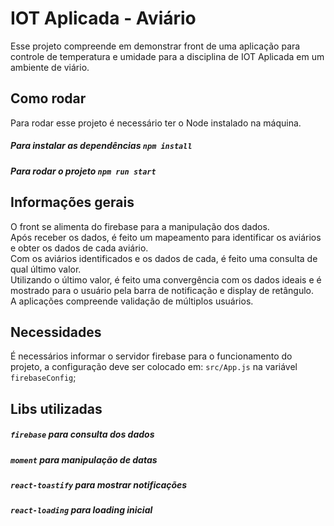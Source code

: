 # IOT Aplicada - Aviário

Esse projeto compreende em demonstrar front de uma aplicação para controle de temperatura e umidade para a disciplina de IOT Aplicada em um ambiente de viário.

## Como rodar

Para rodar esse projeto é necessário ter o Node instalado na máquina.

##### Para instalar as dependências `npm install`
##### Para rodar o projeto `npm run start`

## Informações gerais

O front se alimenta do firebase para a manipulação dos dados.   
Após receber os dados, é feito um mapeamento para identificar os aviários e obter os dados de cada aviário.   
Com os aviários identificados e os dados de cada, é feito uma consulta de qual último valor.   
Utilizando o último valor, é feito uma convergência com os dados ideais e é mostrado para o usuário pela barra de notificação e display de retângulo.   
A aplicações compreende validação de múltiplos usuários.   

## Necessidades

É necessários informar o servidor firebase para o funcionamento do projeto, a configuração deve ser colocado em: `src/App.js` na variável `firebaseConfig`;


## Libs utilizadas

##### `firebase` para consulta dos dados
##### `moment` para manipulação de datas
##### `react-toastify` para mostrar notificações
##### `react-loading` para loading inicial
